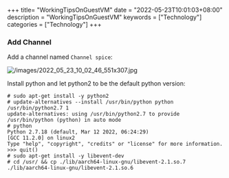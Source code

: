 +++
title= "WorkingTipsOnGuestVM"
date = "2022-05-23T10:01:03+08:00"
description = "WorkingTipsOnGuestVM"
keywords = ["Technology"]
categories = ["Technology"]
+++
### Add Channel
Add a channel named `Channel spice`:    

![/images/2022_05_23_10_02_46_551x307.jpg](/images/2022_05_23_10_02_46_551x307.jpg)

Install python and let python2 to be the default python version:     

```
# sudo apt-get install -y python2
# update-alternatives --install /usr/bin/python python /usr/bin/python2.7 1
update-alternatives: using /usr/bin/python2.7 to provide /usr/bin/python (python) in auto mode
# python
Python 2.7.18 (default, Mar 12 2022, 06:24:29) 
[GCC 11.2.0] on linux2
Type "help", "copyright", "credits" or "license" for more information.
>>> quit()
# sudo apt-get install -y libevent-dev
# cd /usr/ && cp ./lib/aarch64-linux-gnu/libevent-2.1.so.7 ./lib/aarch64-linux-gnu/libevent-2.1.so.6
```
